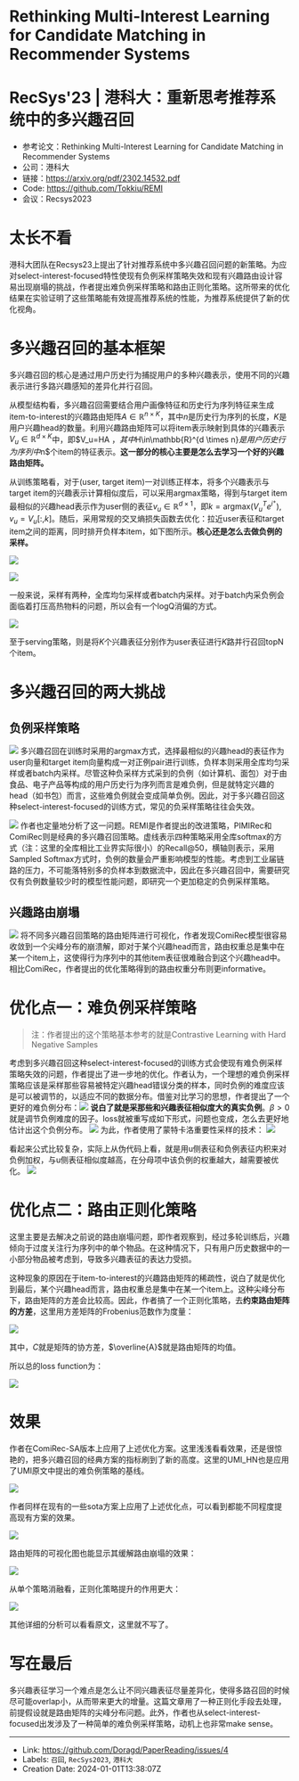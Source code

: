 # Rethinking Multi-Interest Learning for Candidate Matching in Recommender Systems

# RecSys'23 | 港科大：重新思考推荐系统中的多兴趣召回

* 参考论文：Rethinking Multi-Interest Learning for Candidate Matching in Recommender Systems
* 公司：港科大
* 链接：https://arxiv.org/pdf/2302.14532.pdf
* Code: https://github.com/Tokkiu/REMI
* 会议：Recsys2023

# 太长不看
港科大团队在Recsys23上提出了针对推荐系统中多兴趣召回问题的新策略。为应对select-interest-focused特性使现有负例采样策略失效和现有兴趣路由设计容易出现崩塌的挑战，作者提出难负例采样策略和路由正则化策略。这所带来的优化结果在实验证明了这些策略能有效提高推荐系统的性能，为推荐系统提供了新的优化视角。

# 多兴趣召回的基本框架
多兴趣召回的核心是通过用户历史行为捕捉用户的多种兴趣表示，使用不同的兴趣表示进行多路兴趣感知的差异化并行召回。

从模型结构看，多兴趣召回需要结合用户画像特征和历史行为序列特征来生成item-to-interest的兴趣路由矩阵$A\in\mathbb{R}^{n\times K}$，其中$n$是历史行为序列的长度，$K$是用户兴趣head的数量。利用兴趣路由矩阵可以将item表示映射到具体的兴趣表示$V_u\in \mathbb{R}^{d \times K}$中，即$V_u=HA $，其中$H\in\mathbb{R}^{d \times n}$是用户历史行为序列中$n$个item的特征表示。**这一部分的核心主要是怎么去学习一个好的兴趣路由矩阵。**

从训练策略看，对于(user, target item)一对训练正样本，将多个兴趣表示与target item的兴趣表示计算相似度后，可以采用$\mathrm{argmax}$策略，得到与target item最相似的兴趣head表示作为user侧的表征$v_u\in\mathbb{R}^{d\times 1}$，即$k=\mathrm{argmax}{(V_u^Te^{i^+})}, v_u=V_u[:,k]$。随后，采用常规的交叉熵损失函数去优化：拉近user表征和target item之间的距离，同时排开负样本item，如下图所示。**核心还是怎么去做负例的采样。**

![](https://files.mdnice.com/user/47902/e449c898-c80d-4506-a2a6-1cbd406c28bc.png)

![](https://files.mdnice.com/user/47902/0dc528a5-6ed2-4a55-b599-aed0b46a77c7.png)

一般来说，采样有两种，全库均匀采样或者batch内采样。对于batch内采负例会面临着打压高热物料的问题，所以会有一个logQ消偏的方式。

![](https://files.mdnice.com/user/47902/0ec910be-635d-4554-b139-15566d0c7bcd.png)


至于serving策略，则是将$K$个兴趣表征分别作为user表征进行$K$路并行召回topN个item。

# 多兴趣召回的两大挑战
## 负例采样策略
![](https://files.mdnice.com/user/47902/ba32244a-101e-4ea2-8bf3-eca83b27c2a0.png)
多兴趣召回在训练时采用的$\mathrm{argmax}$方式，选择最相似的兴趣head的表征作为user向量和target item向量构成一对正例pair进行训练，负样本则采用全库均匀采样或者batch内采样。尽管这种负采样方式采到的负例（如计算机、面包）对于由食品、电子产品等构成的用户历史行为序列而言是难负例，但是就特定兴趣的head（如书包）而言，这些难负例就会变成简单负例。因此，对于多兴趣召回这种select-interest-focused的训练方式，常见的负采样策略往往会失效。

![](https://files.mdnice.com/user/47902/1a4feb25-457f-4c36-91ed-dc6f5785f3fd.png)
作者也定量地分析了这一问题。REMI是作者提出的改进策略，PIMIRec和ComiRec则是经典的多兴趣召回策略。虚线表示四种策略采用全库softmax的方式（注：这里的全库相比工业界实际很小）的Recall@50，横轴则表示，采用Sampled Softmax方式时，负例的数量会严重影响模型的性能。考虑到工业届链路的压力，不可能落特别多的负样本到数据流中，因此在多兴趣召回中，需要研究仅有负例数量较少时的模型性能问题，即研究一个更加稳定的负例采样策略。

## 兴趣路由崩塌
![](https://files.mdnice.com/user/47902/8668eff0-a62c-4fad-afd3-702bc90254c4.png)
将不同多兴趣召回策略的路由矩阵进行可视化，作者发现ComiRec模型很容易收敛到一个尖峰分布的崩溃解，即对于某个兴趣head而言，路由权重总是集中在某一个item上，这使得行为序列中的其他item表征很难融合到这个兴趣head中。相比ComiRec，作者提出的优化策略得到的路由权重分布则更informative。

# 优化点一：难负例采样策略
> 注：作者提出的这个策略基本参考的就是Contrastive Learning with Hard Negative Samples

考虑到多兴趣召回这种select-interest-focused的训练方式会使现有难负例采样策略失效的问题，作者提出了进一步地的优化。作者认为，一个理想的难负例采样策略应该是采样那些容易被特定兴趣head错误分类的样本，同时负例的难度应该是可以被调节的，以适应不同的数据分布。借鉴对比学习的思想，作者提出了一个更好的难负例分布：![](https://files.mdnice.com/user/47902/db2498c4-2aeb-4bdc-87c2-a5d5c24fbbf2.png)
**说白了就是采那些和兴趣表征相似度大的真实负例**。$\beta>0$就是调节负例难度的因子。loss就被重写成如下形式，问题也变成，怎么去更好地估计出这个负例分布。
![](https://files.mdnice.com/user/47902/2f9d0299-a97b-4e44-9806-fc3aa00f0c1d.png)
为此，作者使用了蒙特卡洛重要性采样的技术：
![](https://files.mdnice.com/user/47902/77a6a66a-1fe0-4a23-bb72-fc97bd5e127a.png)

看起来公式比较复杂，实际上从伪代码上看，就是用u侧表征和负例表征内积来对负例加权，与u侧表征相似度越高，在分母项中该负例的权重越大，越需要被优化。
![](https://files.mdnice.com/user/47902/0c5c4a25-0bc6-40cd-941c-658854044527.png)

# 优化点二：路由正则化策略
这里主要是去解决之前说的路由崩塌问题，即作者观察到，经过多轮训练后，兴趣倾向于过度关注行为序列中的单个物品。在这种情况下，只有用户历史数据中的一小部分物品被考虑到，导致多兴趣表征的表达力受损。

这种现象的原因在于item-to-interest的兴趣路由矩阵的稀疏性，说白了就是优化到最后，某个兴趣head而言，路由权重总是集中在某一个item上。这种尖峰分布下，路由矩阵的方差会比较高。因此，作者搞了一个正则化策略，去**约束路由矩阵的方差**，这里用方差矩阵的Frobenius范数作为度量：

![](https://files.mdnice.com/user/47902/bdd4c387-8817-4205-bb48-54f01251b7eb.png)

其中，$C$就是矩阵的协方差，$\overline{A}$就是路由矩阵的均值。

所以总的loss function为：

![](https://files.mdnice.com/user/47902/e16ff1b8-f18f-4146-9543-12e2cbf083ba.png)

# 效果
作者在ComiRec-SA版本上应用了上述优化方案。这里浅浅看看效果，还是很惊艳的，把多兴趣召回的经典方案的指标刷到了新的高度。这里的UMI_HN也是应用了UMI原文中提出的难负例策略的基线。

![](https://files.mdnice.com/user/47902/fd9681ea-8f1f-460d-921d-3ab2c6659524.png)

作者同样在现有的一些sota方案上应用了上述优化点，可以看到都能不同程度提高现有方案的效果。

![](https://files.mdnice.com/user/47902/89e99cc6-5fa0-4aee-aa7c-49dcebcef940.png)

路由矩阵的可视化图也能显示其缓解路由崩塌的效果：

![](https://files.mdnice.com/user/47902/0ef827f9-caad-4627-9c84-7cb1a2068ad2.png)

从单个策略消融看，正则化策略提升的作用更大：

![](https://files.mdnice.com/user/47902/abb08492-ba3e-4867-bb11-ff8dfebe631e.png)


其他详细的分析可以看看原文，这里就不写了。

# 写在最后
多兴趣表征学习一个难点是怎么让不同兴趣表征尽量差异化，使得多路召回的时候尽可能overlap小，从而带来更大的增量。这篇文章用了一种正则化手段去处理，前提假设就是路由矩阵的尖峰分布问题。此外，作者也从select-interest-focused出发涉及了一种简单的难负例采样策略，动机上也非常make sense。

---

* Link: https://github.com/Doragd/PaperReading/issues/4
* Labels: `召回`, `RecSys2023`, `港科大`
* Creation Date: 2024-01-01T13:38:07Z
